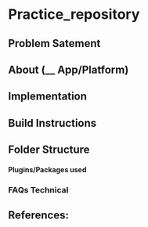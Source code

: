 # Practice_repository

## Problem Satement

## About (__ App/Platform)

## Implementation

## Build Instructions

## Folder Structure

#### Plugins/Packages used

### FAQs Technical
## References: 
